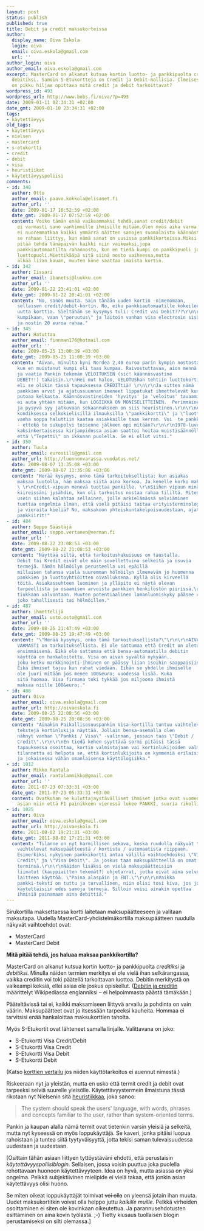 ```yaml
---
layout: post
status: publish
published: true
title: Debit ja credit maksukorteissa
author:
  display_name: Oiva Eskola
  login: oiva
  email: oiva.eskola@gmail.com
  url: ''
author_login: oiva
author_email: oiva.eskola@gmail.com
excerpt: MasterCard on alkanut kutsua kortin luotto- ja pankkipuolta creditiksi ja
  debitiksi. Samoin S-Etukortteja on Credit ja Debit-mallisia. Ilmeisesti suomalaisten
  on pikku hiljaa opittava mitä credit ja debit tarkoittavat?
wordpress_id: 493
wordpress_url: http://www.bobs.fi/oiva/?p=493
date: 2009-01-11 02:34:31 +02:00
date_gmt: 2009-01-10 23:34:31 +02:00
tags:
- käytettävyys
old_tags:
- käytettävyys
- nielsen
- mastercard
- s-etukortti
- credit
- debit
- visa
- heuristiikat
- käytettävyyspoliisi
comments:
- id: 340
  author: Otto
  author_email: paavo.kokkola@elisanet.fi
  author_url: ''
  date: 2009-01-17 10:52:59 +02:00
  date_gmt: 2009-01-17 07:52:59 +02:00
  content: Voiko tämän enää vaikeammaksi tehdä,sanat credit/debit
    ei varmasti sano vanhimmille ihmisille mitään.Olen myös aika varma,
    ei nuoremmatkaa kaikki ymmärrä näitten sanojen suomalaista käännöstä.Kai
    se rahaan liittyy, kun nämä sanat on uusissa pankkikorteissa.Miksi asiat
    pitää tehdä tänäpäivän kaikki niin vaikeaksi,jopa
    pankkiautomaatilta rahannosto, kun en tiedä kumpi on pankkipuoli ja kumpi
    luottopuoli.Miettikääpä sitä siinä nosto vaiheessa,mutta
    älkää liian kauan, muuten kone saattaa imaista kortin.
- id: 342
  author: Iissari
  author_email: ibanetsi@luukku.com
  author_url: ''
  date: 2009-01-22 23:41:01 +02:00
  date_gmt: 2009-01-22 20:41:01 +02:00
  content: "No, sanos muuta. Sain tänään uuden kortin -nimenomaan,
    sellaisen credit/debit-kortin. No, eiku pankkiautomaatille kokeileemaan osseissa
    uutta korttia. Sieltähän se kysymys tuli: Credit vai Debit???\r\n\r\nEi
    kumpikaan, vaan \"peruutus\" ja laitoin vanhan visa electronin sisään
    ja nostin 20 euroa rahaa."
- id: 345
  author: Hatuttaa
  author_email: finnman176@hotmail.com
  author_url: ''
  date: 2009-05-25 13:00:39 +03:00
  date_gmt: 2009-05-25 11:00:39 +03:00
  content: "Aivan, minulta kyni Nordea 2,40 euroa parin kympin nostosta automaatilla,
    kun en muistanut kumpi oli taas kumpaa. Raivostuttavaa, aion mennä luukulle
    ja vaatia Pankin tekemän VELOITUKSEN (sic! käännösvastine
    DEBET!!) takaisin.\r\nHei mut haloo, VELOTUShan tehtiin luottokortin puolelta
    eli se olikin tässä tapauksessa CREDITtiä! \r\n\r\nJa sitten nämä
    pankkien arvot ja ajatussuunnan imeneet lippatukat ihmettelevät kun asiakas
    putoaa kelkasta. Käännösvastineiden 'hyvitys' ja 'veloitus' tavaaminen
    ei auta yhtään mitään, kun LOGIIKKA ON MONISELITTEINEN.  Perimmäinen
    ja pysyvä syy jatkuvaan sekaannukseen on siis heuristinen.\r\n\r\nAsia oli
    kondiksessa selkokielisillä ilmauksilla \"pankkikortti\" ja \"luotto\". Nyt
    vanha soppa haluttiin kaataa asiakkaille taas kerran. Voi  te pankkien lippatukat
    - ettekö te sukupolvi toisenne jälkeen opi mitään?\r\n\r\n1970-luvulla
    kaksinkertaisessa kirjanpidossa asian saattoi hoitaa muistisäännöllä
    että \"Tepetti\" on ikkunan puolella. Se ei ollut vitsi."
- id: 350
  author: Tuula
  author_email: eurosiili@gmail.com
  author_url: http://luonnonvarassa.vuodatus.net/
  date: 2009-08-07 13:35:08 +03:00
  date_gmt: 2009-08-07 11:35:08 +03:00
  content: "Herää kysymys, onko tämä tarkoituksellista: kun asiakas
    maksaa luotolla, hän maksaa siitä aina korkoa. Ja kenelle korko maksetaankaan...
    \ \r\nCredit-vipuun menevä tuottaa pankille. \r\nSiihen vipuun minäkin
    kiireissäni jysähdin, kun oli tarkoitus nostaa rahaa tililtä. Miten
    usein siihen kalahtaa sellainen, jolle arkielämässä selviäminen
    tuottaa ongelmia ilman, että vielä pitäisi taitaa erityisterminologiaa
    ja vieraita kieliä? No, maksakoon yhteiskuntakelpoisuudestaan, ajattelevat
    pankkiirit!"
- id: 484
  author: Seppo Säästäjä
  author_email: seppo.vertanen@verman.fi
  author_url: ''
  date: 2009-08-22 23:08:53 +03:00
  date_gmt: 2009-08-22 21:08:53 +03:00
  content: "Näyttää siltä, että tarkoitushakuisuus on taustalla.
    Debit tai Kredit eivät ole näin sovellettuina selkeitä ja osuvia
    termejä. Tämän hölmöilyn perusteella voi epäillä
    millaisen tahansa vielä suuremman hölmöilyn ilmenevän jo huomenna
    pankkien ja luottoyhtiöitten oivalluksena. Kyllä olis kirveellä
    töitä. Asiakassuhteen luominen ja ylläpito ei näytä olevan
    tarpeellista ja osaamisen arvoista pankkien henkilöstön piirissä.\r\nPankit
    tiukkaan valvontaan. Muuten potentiaalinen lamanluomiskyky pääsee voitolle,
    joko tahallisesti tai hölmöillen."
- id: 487
  author: ihmettelijä
  author_email: usto.osto@gmail.com
  author_url: ''
  date: 2009-08-25 21:47:49 +03:00
  date_gmt: 2009-08-25 19:47:49 +03:00
  content: "\"Herää kysymys, onko tämä tarkoituksellista?\"\r\n\r\nAIVAN
    VARMASTI on tarkoituksellista. Ei ole sattumaa että Credit on oletuksena
    ensimmäisenä. Eikä ole sattumaa että bensa-automaatilla debitin
    käyttöä on hankaloitettu. Visa on aivan syvältä nykyään..
    joku ketku markkinointi-ihminen on päässy liian isoihin saappaisiin.
    Eikä ihmiset tajuu kun rahat viedään. Eihän se yhdelle ihmiselle
    ole juuri mitään jos menee 100&euro; vuodessa lisää. Kuka
    sitä huomaa. Visa firmana toki tykkää jos miljoona ihmistä
    maksaa niille 100&euro;."
- id: 488
  author: Oiva
  author_email: oiva.eskola@gmail.com
  author_url: http://oivaeskola.fi
  date: 2009-08-25 22:08:56 +03:00
  date_gmt: 2009-08-25 20:08:56 +03:00
  content: "Ainakin Paikallisosuuspankin Visa-kortilla tuntuu vaihtelevan mitä
    tekstejä kortinlukija näyttää. Jollain bensa-asemalla olen
    nähnyt vanhan \"Pankki / Visa\" -valinnan, jossain taas \"Debit /
    Credit\".\r\n\r\nEn tiedä kehen syyttävä sormi pitäisi tässä
    tapauksessa osoittaa, kortin valmistajaan vai kortinlukijoiden valmistajiin? Ainakaan
    tilannetta ei helpota se, että kortinlukijoita on kymmeniä erilaisia,
    ja jokaisessa vähän omanlaisensa käyttölogiikka."
- id: 1012
  author: Mikko Rantala
  author_email: rantalammikko@gmail.com
  author_url: ''
  date: 2011-07-23 07:33:31 +03:00
  date_gmt: 2011-07-23 05:33:31 +03:00
  content: Ovatkohan ne kuluttajaystävälliset ihmiset jotka ovat suomentaneet
    asian niin että F1 painikkeen vieressä lukee PANKKI, suuria rikollisia?
- id: 1025
  author: Oiva
  author_email: oiva.eskola@gmail.com
  author_url: http://oivaeskola.fi
  date: 2011-08-02 19:21:31 +03:00
  date_gmt: 2011-08-02 17:21:31 +03:00
  content: "Tilanne on nyt harmillisen sekava, koska ruudulla näkyvät tekstit
    vaihtelevat maksupäätteestä / kortista / automaatista riippuen.
    Esimerkiksi nykyinen pankkikortti antaa välillä vaihtoehdoiksi \"Visa
    Credit\" ja \"Visa Debit\". Ja joskus taas maksupäätteellä on omat
    terminsä.\r\n\r\nNäiden lisäksi on vielä maksupäätteisiin
    liimatut (kauppiaitten tekemät?) ohjetarrat, jotka eivät aina selvennä
    laitteen käyttöä. \"Paina alaspäin ja ENT.\"\r\n\r\nVaikka
    pankki-teksti on tuttu ja turvallinen, niin olisi tosi kiva, jos joka paikassa
    käytettäisiin edes samoja termejä. Silloin voisi ainakin opettaa
    ihmisiä painamaan aina debittiä."
---
```

<p>Sirukortilla maksettaessa kortti laitetaan maksupäätteeseen ja valitaan maksutapa. Uudella MasterCard-yhdistelmäkortilla maksupäätteen ruudulla näkyvät vaihtoehdot ovat:</p>
<ul>
<li>MasterCard</li>
<li>MasterCard Debit</li>
</ul>
<p><strong>M</strong><strong>itä pitää tehdä, jos haluaa maksaa pankkikortilla?</strong></p>
<p>MasterCard on alkanut kutsua kortin luotto- ja pankkipuolta <em>creditiksi</em> ja <em>debitiksi</em>. Minulla näiden termien merkitys ei ole vielä ihan selkärangassa, vaikka creditin voi toki päätellä tarkoittavan luottoa. Debitin merkitystä on vaikeampi keksiä, ellei asiaa ole joskus opiskellut. (<a title="Wikipedia: debits and credits" href="http://en.wikipedia.org/wiki/Debit">Debitin ja creditin</a> määrittelyt Wikipediassa englanniksi &ndash; ei helpoimmasta päästä tämäkään.)</p>
<p>Pääteltävissä tai ei, kaikki maksamiseen liittyvä arvailu ja pohdinta on vain väärin. Maksupäätteet ovat jo itsessään tarpeeksi kauheita. Hommaa ei tarvitsisi enää hankaloittaa maksukorttien taholta.</p>
<p>Myös S-Etukortit ovat lähteneet samalla linjalle. Valittavana on joko:</p>
<ul>
<li>S-Etukortti Visa Credit/Debit</li>
<li>S-Etukortti Visa Credit</li>
<li>S-Etukortti Visa Debit</li>
<li>S-Etukortti Debit</li>
</ul>
<p>(Katso <a title="S-Pankki: vertaa kortteja" href="http://www.s-pankki.fi/kortit_luotot/kortit/fi_FI/vertaa/">korttien vertailu</a> jos niiden käyttötarkoitus ei auennut nimestä.)</p>
<p>Riskeeraan nyt ja yleistän, mutta en usko että termit credit ja debit ovat tarpeeksi selviä suurelle yleisölle. Käytettävyystermein ilmaistuna tässä rikotaan nyt Nielsenin sitä <a title="Ten Usability Heuristics" href="http://www.useit.com/papers/heuristic/heuristic_list.html">heuristiikkaa</a>, joka sanoo:</p>
<blockquote><p>The system should speak the users' language, with words, phrases and concepts familiar to the user, rather than system-oriented terms.</p></blockquote>
<p>Pankin ja kaupan alalla nämä termit ovat tietenkin varsin yleisiä ja selkeitä, mutta nyt kyseessä on myös loppukäyttäjä. Se kaveri, jonka pitäisi luopua rahoistaan ja tuntea siitä tyytyväisyyttä, jotta tekisi saman tulevaisuudessa uudestaan ja uudestaan.</p>
<p>[Osittain tähän asiaan liittyen tyttöystäväni ehdotti, että perustaisin <em>käytettävyyspoliisiblogin.</em> Sellaisen, jossa voisin puuttua joka puolella rehottavaan huonoon käytettävyyteen. Idea on hyvä, mutta asiassa on yksi ongelma. Pelkkä subjektiivinen mielipide ei vielä takaa, että jonkin asian käytettävyys olisi huono.</p>
<p>Se miten oikeat loppukäyttäjät toimivat <span style="text-decoration: line-through;">voi olla</span> on yleensä jotain ihan muuta. Uudet maksukortitkin voivat olla helppo juttu <em>kaikille muille. </em>Pelkkä virheiden osoittaminen ei siten ole kovinkaan oikeutettua. Ja parannusehdotusten esittäminen on aina kovin työlästä. ;-) Tietty kiusaus tuollaisen blogin perustamiseksi on silti olemassa.]</p>
<div style="margin-left: -20px">
<script type="text/javascript" src="https://impfi.tradedoubler.com/imp?g(19173450)a(1897618)" charset=""></script>
</div>
